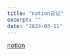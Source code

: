```yaml
---
title: "notion日记"
excerpt: ""
date: "2024-03-11"
---
```


[notion](https://www.notion.so/berational/9237b337ff1645369d322c8ecab7a9e4)
